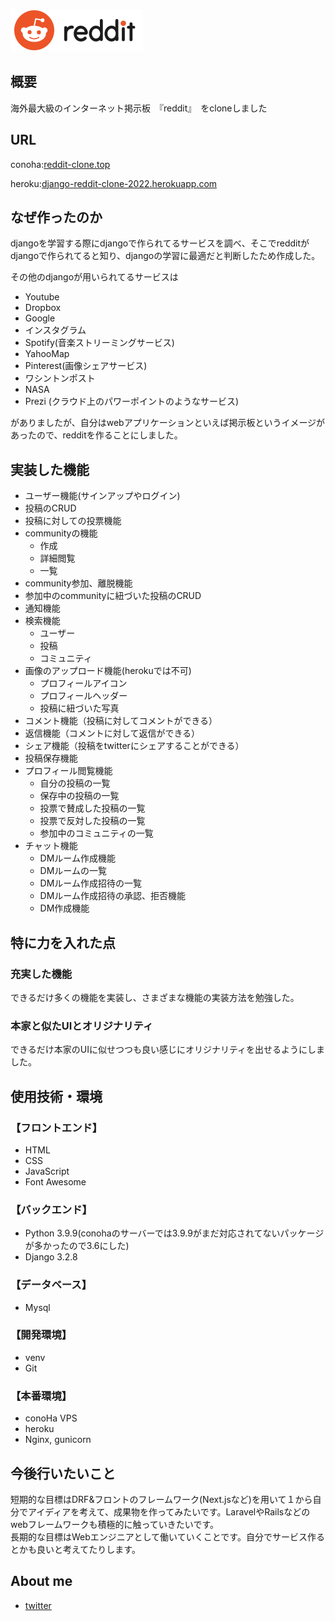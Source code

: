 ![メイン画像](static/img/reddit_logo.jpeg)
## 概要
海外最大級のインターネット掲示板　『reddit』　をcloneしました

## URL

conoha:[reddit-clone.top](http://reddit-clone.top)

heroku:[django-reddit-clone-2022.herokuapp.com](https://django-reddit-clone-2022.herokuapp.com/)


## なぜ作ったのか
djangoを学習する際にdjangoで作られてるサービスを調べ、そこでredditがdjangoで作られてると知り、djangoの学習に最適だと判断したため作成した。

その他のdjangoが用いられてるサービスは
* Youtube
* Dropbox
* Google
* インスタグラム
* Spotify(音楽ストリーミングサービス)
* YahooMap
* Pinterest(画像シェアサービス)
* ワシントンポスト
* NASA
* Prezi (クラウド上のパワーポイントのようなサービス)<br>

がありましたが、自分はwebアプリケーションといえば掲示板というイメージがあったので、redditを作ることにしました。



## 実装した機能

* ユーザー機能(サインアップやログイン)
* 投稿のCRUD
* 投稿に対しての投票機能
* communityの機能
  * 作成
  * 詳細閲覧
  * 一覧
* community参加、離脱機能
* 参加中のcommunityに紐づいた投稿のCRUD
* 通知機能
* 検索機能
  * ユーザー
  * 投稿
  * コミュニティ
* 画像のアップロード機能(herokuでは不可)
  * プロフィールアイコン
  * プロフィールヘッダー
  * 投稿に紐づいた写真
* コメント機能（投稿に対してコメントができる）
* 返信機能（コメントに対して返信ができる）
* シェア機能（投稿をtwitterにシェアすることができる）
* 投稿保存機能
* プロフィール閲覧機能
  * 自分の投稿の一覧
  * 保存中の投稿の一覧
  * 投票で賛成した投稿の一覧
  * 投票で反対した投稿の一覧
  * 参加中のコミュニティの一覧
* チャット機能
  * DMルーム作成機能
  * DMルームの一覧
  * DMルーム作成招待の一覧
  * DMルーム作成招待の承認、拒否機能
  * DM作成機能

## 特に力を入れた点

### 充実した機能

できるだけ多くの機能を実装し、さまざまな機能の実装方法を勉強した。

### 本家と似たUIとオリジナリティ

できるだけ本家のUIに似せつつも良い感じにオリジナリティを出せるようにしました。



## 使用技術・環境
### 【フロントエンド】

* HTML
* CSS
* JavaScript
* Font Awesome


### 【バックエンド】

* Python 3.9.9(conohaのサーバーでは3.9.9がまだ対応されてないパッケージが多かったので3.6にした)
* Django 3.2.8



### 【データベース】

* Mysql



### 【開発環境】

* venv
* Git



### 【本番環境】

* conoHa VPS
* heroku
* Nginx, gunicorn



## 今後行いたいこと

短期的な目標はDRF&フロントのフレームワーク(Next.jsなど)を用いて１から自分でアイディアを考えて、成果物を作ってみたいです。LaravelやRailsなどのwebフレームワークも積極的に触っていきたいです。<br>
長期的な目標はWebエンジニアとして働いていくことです。自分でサービス作るとかも良いと考えてたりします。



## About me

* [twitter](https://twitter.com/SHOU175501281/)  
